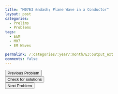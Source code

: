 ```yaml
---
title: "M07E3 &ndash; Plane Wave in a Conductor"
layout: post
categories:
  - Prelims
  - Problems
tags:
  - E&M
  - M07
  - EM Waves

permalink: /:categories/:year/:month/E3:output_ext
comments: false
---
```

<object data="2007M3E.pdf" type="application/pdf" width="100%" height="500"></object>

<div class='navbar'>
	<div float='left'><button onclick="window.location='E2.html'" >Previous Problem</button></div>
	<div float='center'><button onclick="window.location='https://princetonprelim.com/prelim/19/'">Check for solutions</button></div>
	<div float='right'><button onclick="window.location='Q1.html'" > Next Problem</button></div>
</div>
